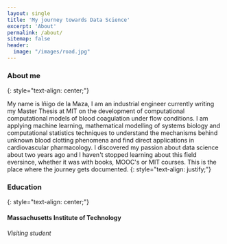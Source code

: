 ```yaml
---
layout: single
title: 'My journey towards Data Science'
excerpt: 'About'
permalink: /about/
sitemap: false
header:
  image: "/images/road.jpg"
---
```


### About me
{: style="text-align: center;"}

My name is Iñigo de la Maza, I am an industrial engineer currently writing my Master Thesis at MIT on the development of computational computational models of blood coagulation under flow conditions. I am applying machine learning, mathematical modelling of systems biology and computational statistics techniques to understand the mechanisms behind unknown blood clotting phenomena and find direct applications in cardiovascular pharmacology. I discovered my passion about data science about two years ago and I haven't stopped learning about this field eversince, whether it was with books, MOOC's or MIT courses. This is the place where the journey gets documented.
{: style="text-align: justify;"}

### Education
{: style="text-align: center;"}

#### Massachusetts Institute of Technology
_Visiting student_


